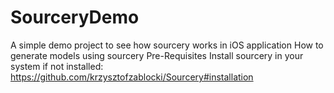 # SourceryDemo
A simple demo project to see how sourcery works in iOS application
How to generate models using sourcery
Pre-Requisites
Install sourcery in your system if not installed: https://github.com/krzysztofzablocki/Sourcery#installation
